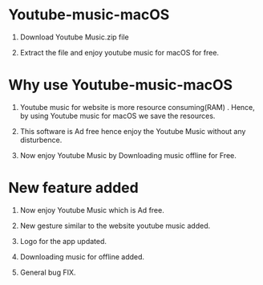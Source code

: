 # Youtube-music-macOS

1. Download Youtube Music.zip file

2. Extract the file and enjoy youtube music for macOS for free.



# Why use Youtube-music-macOS


1. Youtube music for website is more resource consuming(RAM) . Hence, by using Youtube music for macOS we save the resources.

2. This software is Ad free hence enjoy the Youtube Music without any disturbence.

3. Now enjoy Youtube Music by Downloading music offline for Free.


# New feature added

1. Now enjoy Youtube Music which is Ad free.

2. New gesture similar to the website youtube music added.

3. Logo for the app updated.

4. Downloading music for offline added.

5. General bug FIX. 
